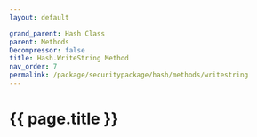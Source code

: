 ```yaml
---
layout: default

grand_parent: Hash Class
parent: Methods
Decompressor: false
title: Hash.WriteString Method
nav_order: 7
permalink: /package/securitypackage/hash/methods/writestring
---
```

# {{ page.title }}